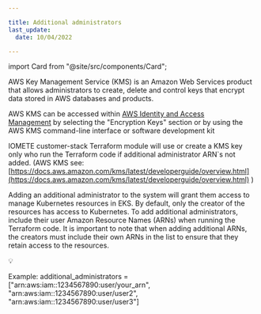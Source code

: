 ```yaml
---

title: Additional administrators
last_update:
  date: 10/04/2022 

---
```


import Card from "@site/src/components/Card";

AWS Key Management Service (KMS) is an Amazon Web Services product that allows administrators to create, delete and control keys that encrypt data stored in AWS databases and products.
    
AWS KMS can be accessed within [AWS Identity and Access Management](https://www.techtarget.com/searchaws/definition/Amazon-Web-Services-AWS-Identity-and-Access-Management-IAM) by selecting the "Encryption Keys" section or by using the AWS KMS command-line interface or software development kit
    
IOMETE customer-stack Terraform module will use or create a KMS key only who run the Terraform code if additional administrator ARN`s not added. (AWS KMS see: [https://docs.aws.amazon.com/kms/latest/developerguide/overview.html](https://docs.aws.amazon.com/kms/latest/developerguide/overview.html) )
    
Adding an additional administrator to the system will grant them access to manage Kubernetes resources in EKS. By default, only the creator of the resources has access to Kubernetes. To add additional administrators, include their user Amazon Resource Names (ARNs) when running the Terraform code. It is important to note that when adding additional ARNs, the creators must include their own ARNs in the list to ensure that they retain access to the resources.

<Card title=  "💡" >
<p  style={{
        margin: '0 10px',
        fontSize : '40px'
        }} >💡</p>
 Example: additional_administrators = ["arn:aws:iam::1234567890:user/your_arn",
 "arn:aws:iam::1234567890:user/user2", "arn:aws:iam::1234567890:user/user3"]                             
</Card>

